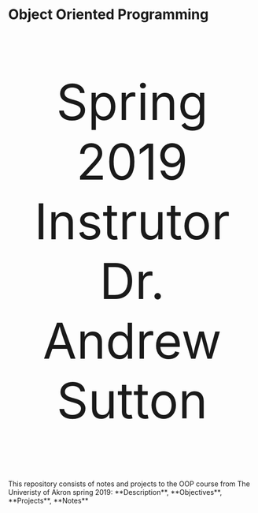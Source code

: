 # Object Oriented Programming
<p align="center" style="font-size : 100px;"> 
   Spring 2019</br>
   Instrutor</br>
   Dr. Andrew Sutton
</p>
This repository consists of notes and projects to the OOP course from The Univeristy of Akron spring 2019: **Description**, **Objectives**,  **Projects**, **Notes** 
